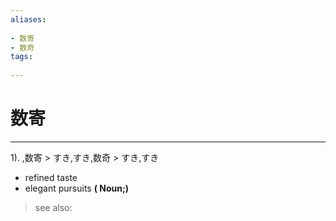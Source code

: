 ```yaml
---
aliases:
    
- 数寄
- 数奇
tags:
    
---
```


# 数寄
---
1).
,数寄 > すき,すき,数奇 > すき,すき

- refined taste
- elegant pursuits
**( Noun;)**
> see also: 
            